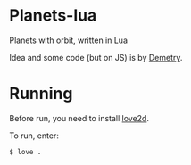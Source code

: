 # Planets-lua

Planets with orbit, written in Lua

Idea and some code (but on JS) is by [Demetry](https://github.com/DemetryF).

# Running

Before run, you need to install [love2d](https://love2d.org/).

To run, enter:
```sh
$ love .
```
